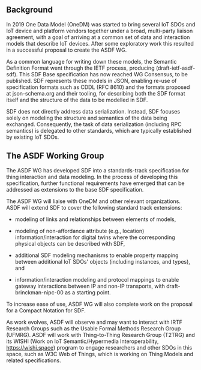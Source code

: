 ## Background

In 2019 One Data Model (OneDM) was started to bring several IoT SDOs and IoT device and platform vendors together under a broad, multi-party liaison agreement, with a goal of arriving at a common set of data and interaction models that describe IoT devices. After some exploratory work this resulted in a successful proposal to create the ASDF WG.

As a common language for writing down these models, the Semantic Definition Format went through the IETF process, producing (draft-ietf-asdf-sdf). This SDF Base specification has now reached WG Consensus, to be published. SDF represents these models in JSON, enabling re-use of specification formats such as CDDL (RFC 8610) and the formats proposed at json-schema.org and their tooling, for describing both the SDF format itself and the structure of the data to be modelled in SDF.

SDF does not directly address data serialization. Instead, SDF focuses solely on modeling the structure and semantics of the data being exchanged. Consequently, the task of data serialization (including RPC semantics) is delegated to other standards, which are typically established by existing IoT SDOs.

## The ASDF Working Group

The ASDF WG has developed SDF into a standards-track specification for thing interaction and data modeling. In the process of developing this specification, further functional requirements have emerged that can be addressed as extensions to the base SDF specification.

The ASDF WG will liaise with OneDM and other relevant organizations. ASDF will extend SDF to cover the following standard track extensions:

* modeling of links and relationships between elements of models,

* modeling of non-affordance attribute (e.g., location) information/interaction for digital twins where the corresponding physical objects can be described with SDF,

* additional SDF modeling mechanisms to enable property mapping between additional IoT SDOs' objects (including instances, and types), and

* information/interaction modeling and protocol mappings to enable gateway interactions between IP and non-IP transports, with draft-brinckman-nipc-00 as a starting point.

To increase ease of use, ASDF WG will also complete work on the proposal for a Compact Notation for SDF.

As work evolves, ASDF will observe and may want to interact with IRTF Research Groups such as the Usable Formal Methods Research Group (UFMRG). ASDF will work with Thing-to-Thing Research Group (T2TRG) and its WISHI (Work on IoT Semantic/Hypermedia Interoperability, https://wishi.space) program to engage researchers  and other SDOs in this space, such as W3C Web of Things, which is working on Thing Models and related specifications.
